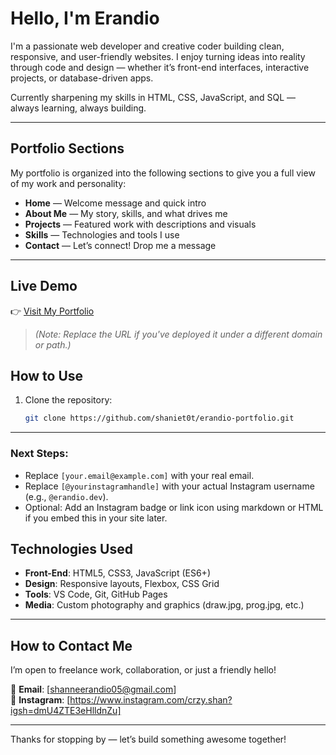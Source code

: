 # Hello, I'm Erandio

I'm a passionate web developer and creative coder building clean, responsive, and user-friendly websites. I enjoy turning ideas into reality through code and design — whether it’s front-end interfaces, interactive projects, or database-driven apps.

Currently sharpening my skills in HTML, CSS, JavaScript, and SQL — always learning, always building.

---

##  Portfolio Sections

My portfolio is organized into the following sections to give you a full view of my work and personality:

- **Home** — Welcome message and quick intro
- **About Me** — My story, skills, and what drives me
- **Projects** — Featured work with descriptions and visuals
- **Skills** — Technologies and tools I use
- **Contact** — Let’s connect! Drop me a message

---

## Live Demo

👉 [Visit My Portfolio](https://shaniet0t.github.io/erandio-portfolio/)

> *(Note: Replace the URL if you've deployed it under a different domain or path.)*

## How to Use

1. Clone the repository:
   ```bash
   git clone https://github.com/shaniеt0t/erandio-portfolio.git

---

### Next Steps:
- Replace `[your.email@example.com]` with your real email.
- Replace `[@yourinstagramhandle]` with your actual Instagram username (e.g., `@erandio.dev`).
- Optional: Add an Instagram badge or link icon using markdown or HTML if you embed this in your site later.

## Technologies Used

- **Front-End**: HTML5, CSS3, JavaScript (ES6+)
- **Design**: Responsive layouts, Flexbox, CSS Grid
- **Tools**: VS Code, Git, GitHub Pages
- **Media**: Custom photography and graphics (draw.jpg, prog.jpg, etc.)

---

## How to Contact Me

I’m open to freelance work, collaboration, or just a friendly hello!

📧 **Email**: [shanneerandio05@gmail.com]  
📸 **Instagram**: [https://www.instagram.com/crzy.shan?igsh=dmU4ZTE3eHlldnZu]


---

Thanks for stopping by — let’s build something awesome together!
